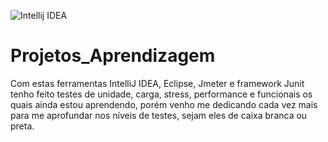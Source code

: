 ![Intellij IDEA](https://resources.jetbrains.com/storage/products/intellij-idea/img/meta/intellij-idea_logo_300x300.png)


# Projetos_Aprendizagem

Com estas ferramentas IntelliJ IDEA, Eclipse, Jmeter e framework Junit tenho feito testes de unidade, carga, stress, performance e funcionais os quais ainda estou aprendendo, porém venho me dedicando cada vez mais para me aprofundar nos níveis de testes, sejam eles de caixa branca ou preta.

 
